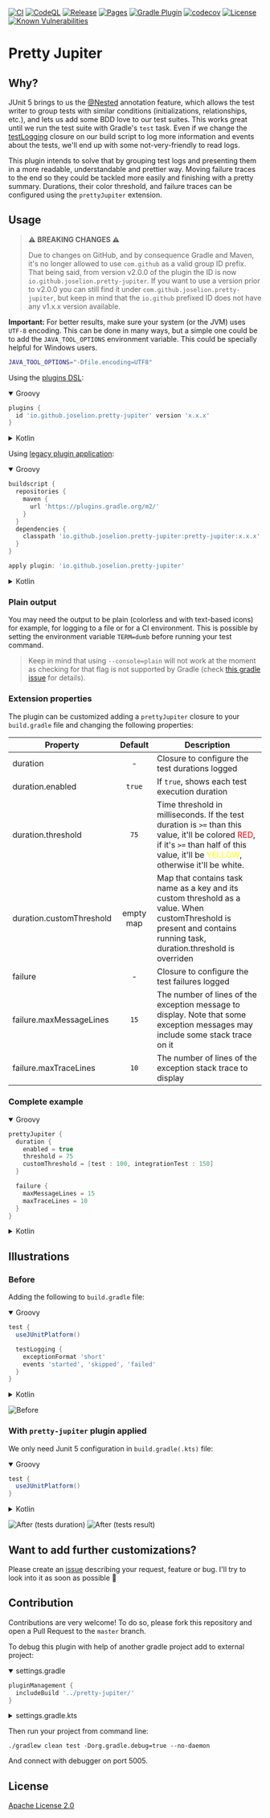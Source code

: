[![CI](https://github.com/JoseLion/pretty-jupiter/actions/workflows/ci.yml/badge.svg)](https://github.com/JoseLion/pretty-jupiter/actions/workflows/ci.yml)
[![CodeQL](https://github.com/JoseLion/pretty-jupiter/actions/workflows/codeql.yml/badge.svg)](https://github.com/JoseLion/pretty-jupiter/actions/workflows/codeql.yml)
[![Release](https://github.com/JoseLion/pretty-jupiter/actions/workflows/release.yml/badge.svg)](https://github.com/JoseLion/pretty-jupiter/actions/workflows/release.yml)
[![Pages](https://github.com/JoseLion/pretty-jupiter/actions/workflows/pages.yml/badge.svg)](https://github.com/JoseLion/pretty-jupiter/actions/workflows/pages.yml)
[![Gradle Plugin](https://img.shields.io/gradle-plugin-portal/v/io.github.joselion.pretty-jupiter)](https://plugins.gradle.org/plugin/io.github.joselion.pretty-jupiter)
[![codecov](https://codecov.io/gh/JoseLion/pretty-jupiter/branch/master/graph/badge.svg?token=ZSrnHog6tO)](https://codecov.io/gh/JoseLion/pretty-jupiter)
[![License](https://img.shields.io/github/license/JoseLion/pretty-jupiter)](./LICENSE)
[![Known Vulnerabilities](https://snyk.io/test/github/JoseLion/pretty-jupiter/badge.svg)](https://snyk.io/test/github/JoseLion/pretty-jupiter)

# Pretty Jupiter

## Why?

JUnit 5 brings to us the [@Nested](https://junit.org/junit5/docs/current/user-guide/#writing-tests-nested) annotation feature, which allows the test writer to group tests with similar conditions (initializations, relationships, etc.), and lets us add some BDD love to our test suites. This works great until we run the test suite with Gradle's `test` task. Even if we change the [testLogging](https://docs.gradle.org/current/dsl/org.gradle.api.tasks.testing.logging.TestLoggingContainer.html) closure on our build script to log more information and events about the tests, we'll end up with some not-very-friendly to read logs.

This plugin intends to solve that by grouping test logs and presenting them in a more readable, understandable and prettier way. Moving failure traces to the end so they could be tackled more easily and finishing with a pretty summary. Durations, their color threshold, and failure traces can be configured using the `prettyJupiter` extension.

## Usage

> **⚠️ BREAKING CHANGES ⚠️**
>
> Due to changes on GitHub, and by consequence Gradle and Maven, it's no longer allowed to use `com.github` as a valid group ID prefix. That being said, from version v2.0.0 of the plugin the ID is now `io.github.joselion.pretty-jupiter`. If you want to use a version prior to v2.0.0 you can still find it under `com.github.joselion.pretty-jupiter`, but keep in mind that the `io.github` prefixed ID does not have any v1.x.x version available.

**Important:** For better results, make sure your system (or the JVM) uses `UTF-8` encoding. This can be done in many ways, but a simple one could be to add the `JAVA_TOOL_OPTIONS` environment variable. This could be specially helpful for Windows users.
```sh
JAVA_TOOL_OPTIONS="-Dfile.encoding=UTF8"
```

Using the [plugins DSL](https://docs.gradle.org/current/userguide/plugins.html#sec:plugins_block):

<details open="true">
  <summary>Groovy</summary>


  ````groovy
  plugins {
    id 'io.github.joselion.pretty-jupiter' version 'x.x.x'
  }
  ````
</details>

<details>
  <summary>Kotlin</summary>


  ```kotlin
  plugins {
    id("io.github.joselion.pretty-jupiter") version "x.x.x"
  }
  ```
</details>

Using [legacy plugin application](https://docs.gradle.org/current/userguide/plugins.html#sec:old_plugin_application):

<details open="true">
  <summary>Groovy</summary>


  ```groovy
  buildscript {
    repositories {
      maven {
        url 'https://plugins.gradle.org/m2/'
      }
    }
    dependencies {
      classpath 'io.github.joselion.pretty-jupiter:pretty-jupiter:x.x.x'
    }
  }

  apply plugin: 'io.github.joselion.pretty-jupiter'
  ```
</details>

<details>
  <summary>Kotlin</summary>


  ```kotlin
  buildscript {
    repositories {
      url = uri("https://plugins.gradle.org/m2/")
    }
    dependencies {
      classpath("gradle.plugin.io.github.joselion.pretty-jupiter:pretty-jupiter:x.x.x")
    }
  }

  apply(plugin = "io.github.joselion.pretty-jupiter")
  ```
</details>

### Plain output

You may need the output to be plain (colorless and with text-based icons) for example, for logging to a file or for a CI environment. This is possible by setting the environment variable `TERM=dumb` before running your test command.

> Keep in mind that using `--console=plain` will not work at the moment as checking for that flag is not supported by Gradle (check [this gradle issue](https://github.com/gradle/gradle/issues/11133) for details).

### Extension properties

The plugin can be customized adding a `prettyJupiter` closure to your `build.gradle` file and changing the following properties:

| Property                      | Default        | Description |
| ------------------------------|:--------------:| ----------- |
| duration                      | -              | Closure to configure the test durations logged |
| duration.enabled              | `true`         | If `true`, shows each test execution duration |
| duration.threshold            | `75`           | Time threshold in milliseconds. If the test duration is `>=` than this value, it'll be colored <span style="color:red">RED</span>, if it's `>=` than half of this value, it'll be <span style="color:yellow">YELLOW</span>, otherwise it'll be white. |
| duration.customThreshold      | empty map      | Map that contains task name as a key and its custom threshold as a value. When customThreshold is present and contains running task, duration.threshold is overriden|
| failure                       | -              | Closure to configure the test failures logged |
| failure.maxMessageLines       | `15`           | The number of lines of the exception message to display. Note that some exception messages may include some stack trace on it |
| failure.maxTraceLines         | `10`           | The number of lines of the exception stack trace to display |

### Complete example

<details open="true">
  <summary>Groovy</summary>


  ```groovy
  prettyJupiter {
    duration {
      enabled = true
      threshold = 75
      customThreshold = [test : 100, integrationTest : 150]  
    }

    failure {
      maxMessageLines = 15
      maxTraceLines = 10
    }
  }
  ```
</details>

<details>
  <summary>Kotlin</summary>


  ```kotlin
  prettyJupiter {
    duration {
      enabled.set(true)
      threshold.set(75)
      customThreshold.put("test", 100)
      customThreshold.put("integrationTest", 10000)
    }

    failure {
      maxMessageLines.set(15)
      maxTraceLines.set(10)
    }
  }
  ```
</details>

## Illustrations

### Before

Adding the following to `build.gradle` file:

<details open="true">
  <summary>Groovy</summary>


  ```groovy
  test {
    useJUnitPlatform()

    testLogging {
      exceptionFormat 'short'
      events 'started', 'skipped', 'failed'
    }
  }
  ```
</details>

<details>
  <summary>Kotlin</summary>


  ```kotlin
  import org.gradle.api.tasks.testing.logging.TestExceptionFormat.SHORT
  import org.gradle.api.tasks.testing.logging.TestLogEvent.FAILED
  import org.gradle.api.tasks.testing.logging.TestLogEvent.SKIPPED
  import org.gradle.api.tasks.testing.logging.TestLogEvent.STARTED

  tasks {
    test {
      useJUnitPlatform()
      testLogging {
        exceptionFormat = SHORT
        events = setOf(STARTED, SKIPPED, FAILED)
      }
    }
  }
  ```
</details>

![Before](assets/before.png)

### With `pretty-jupiter` plugin applied

We only need Junit 5 configuration in `build.gradle(.kts)` file:

<details open="true">
  <summary>Groovy</summary>


  ```groovy
  test {
    useJUnitPlatform()
  }
  ```
</details>

<details>
  <summary>Kotlin</summary>


  ```kotlin
  tasks {
    test {
      useJUnitPlatform()
    }
  }
  ```
</details>

![After (tests duration)](assets/after-durations.png)
![After (tests result)](assets/after-result.png)

## Want to add further customizations?

Please create an [issue](https://github.com/JoseLion/pretty-jupiter/issues/new) describing your request, feature or bug. I'll try to look into it as soon as possible 🙂

## Contribution

Contributions are very welcome! To do so, please fork this repository and open a Pull Request to the `master` branch.

To debug this plugin with help of another gradle project add to external project:

<details open="true">
  <summary>settings.gradle</summary>


  ```groovy
  pluginManagement {
    includeBuild '../pretty-jupiter/'
  }
  ```
</details>

<details>
  <summary>settings.gradle.kts</summary>


  ```kotlin
  pluginManagement {
    includeBuild("../pretty-jupiter/")
  }
  ```
</details>

Then run your project from command line:
```shell
./gradlew clean test -Dorg.gradle.debug=true --no-daemon
```

And connect with debugger on port 5005.

## License

[Apache License 2.0](LICENSE)
